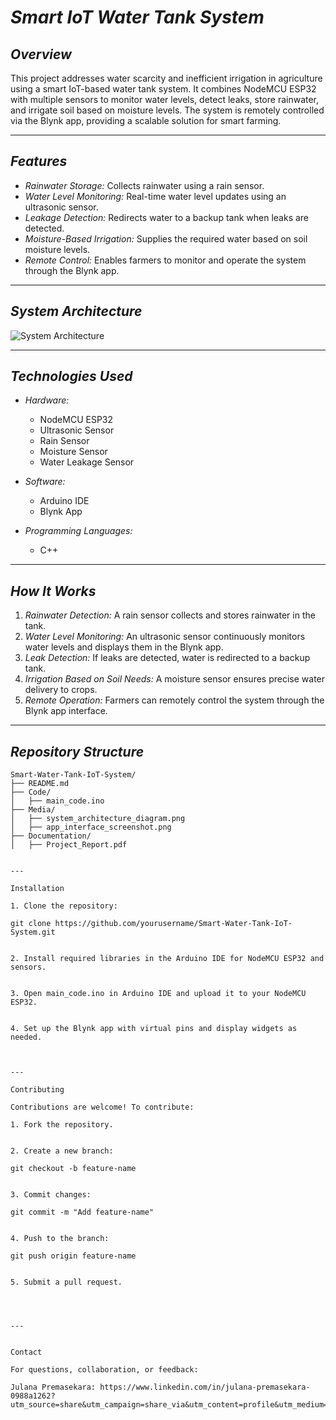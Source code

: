 # *Smart IoT Water Tank System*

## *Overview*  
This project addresses water scarcity and inefficient irrigation in agriculture using a smart IoT-based water tank system. It combines NodeMCU ESP32 with multiple sensors to monitor water levels, detect leaks, store rainwater, and irrigate soil based on moisture levels. The system is remotely controlled via the Blynk app, providing a scalable solution for smart farming.

---

## *Features*  
- *Rainwater Storage:* Collects rainwater using a rain sensor.  
- *Water Level Monitoring:* Real-time water level updates using an ultrasonic sensor.  
- *Leakage Detection:* Redirects water to a backup tank when leaks are detected.  
- *Moisture-Based Irrigation:* Supplies the required water based on soil moisture levels.  
- *Remote Control:* Enables farmers to monitor and operate the system through the Blynk app.  

---

## *System Architecture*  
![System Architecture](Media/system_architecture_diagram.png)

---

## *Technologies Used*  
- *Hardware:*  
  - NodeMCU ESP32  
  - Ultrasonic Sensor  
  - Rain Sensor  
  - Moisture Sensor  
  - Water Leakage Sensor  

- *Software:*  
  - Arduino IDE  
  - Blynk App  

- *Programming Languages:*  
  - C++  

---

## *How It Works*  
1. *Rainwater Detection:* A rain sensor collects and stores rainwater in the tank.  
2. *Water Level Monitoring:* An ultrasonic sensor continuously monitors water levels and displays them in the Blynk app.  
3. *Leak Detection:* If leaks are detected, water is redirected to a backup tank.  
4. *Irrigation Based on Soil Needs:* A moisture sensor ensures precise water delivery to crops.  
5. *Remote Operation:* Farmers can remotely control the system through the Blynk app interface.  

---


## *Repository Structure*  
```plaintext
Smart-Water-Tank-IoT-System/
├── README.md                      
├── Code/
│   ├── main_code.ino              
├── Media/
│   ├── system_architecture_diagram.png  
│   ├── app_interface_screenshot.png     
├── Documentation/
│   ├── Project_Report.pdf         


---

Installation

1. Clone the repository:

git clone https://github.com/yourusername/Smart-Water-Tank-IoT-System.git


2. Install required libraries in the Arduino IDE for NodeMCU ESP32 and sensors.


3. Open main_code.ino in Arduino IDE and upload it to your NodeMCU ESP32.


4. Set up the Blynk app with virtual pins and display widgets as needed.



---

Contributing

Contributions are welcome! To contribute:

1. Fork the repository.


2. Create a new branch:

git checkout -b feature-name


3. Commit changes:

git commit -m "Add feature-name"


4. Push to the branch:

git push origin feature-name


5. Submit a pull request.




---


Contact

For questions, collaboration, or feedback:

Julana Premasekara: https://www.linkedin.com/in/julana-premasekara-0988a1262?utm_source=share&utm_campaign=share_via&utm_content=profile&utm_medium=android_app
